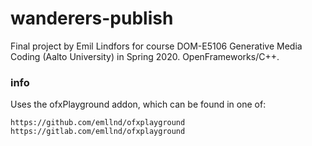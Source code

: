 # wanderers-publish

Final project by Emil Lindfors for course DOM-E5106 Generative Media Coding (Aalto University) in Spring 2020. OpenFrameworks/C++.


### info

Uses the ofxPlayground addon, which can be found in one of:

    https://github.com/emllnd/ofxplayground
    https://gitlab.com/emllnd/ofxplayground

